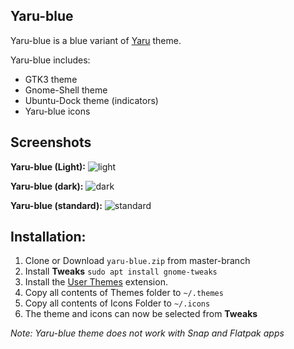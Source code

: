 ## Yaru-blue
Yaru-blue is a blue variant of [Yaru](https://github.com/ubuntu/yaru) theme.

Yaru-blue includes:
- GTK3 theme
- Gnome-Shell theme
- Ubuntu-Dock theme (indicators)
- Yaru-blue icons

## Screenshots
**Yaru-blue (Light):**
![light](Screenshots/light.jpeg?raw=true)

**Yaru-blue (dark):**
![dark](Screenshots/dark.jpeg?raw=true)

**Yaru-blue (standard):**
![standard](Screenshots/standard.jpeg?raw=true)

## Installation:
 1. Clone or Download `yaru-blue.zip` from master-branch
 2. Install **Tweaks** `sudo apt install gnome-tweaks`
 3. Install the [User Themes](https://extensions.gnome.org/extension/19/user-themes/) extension.
 4. Copy all contents of Themes folder to `~/.themes`
 5. Copy all contents of Icons Folder to `~/.icons`
 6. The theme and icons can now be selected from **Tweaks**
 
*Note: Yaru-blue theme does not work with Snap and Flatpak apps*

